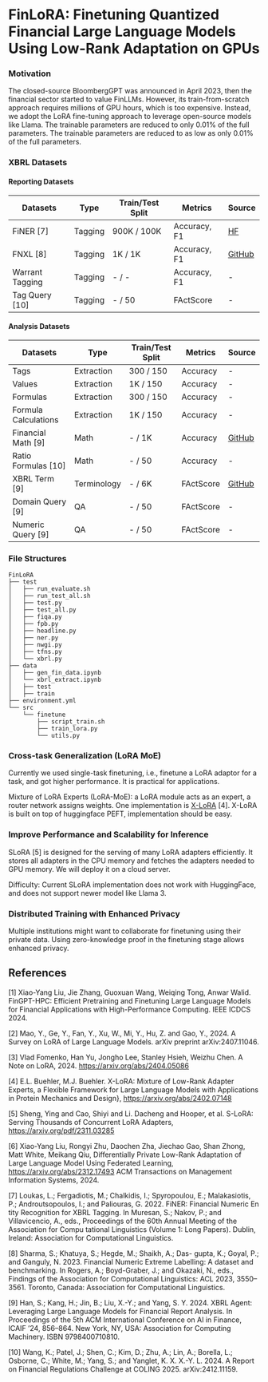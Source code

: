 # FinLoRA: Finetuning Quantized Financial Large Language Models Using Low-Rank Adaptation on GPUs

### Motivation

The closed-source BloombergGPT was announced in April 2023, then the financial sector started to value FinLLMs. However,
its train-from-scratch approach requires millions of GPU hours, which is too expensive. Instead, we adopt the LoRA
fine-tuning approach to leverage open-source models like Llama. The trainable parameters are reduced to only 0.01% of
the full parameters. The trainable parameters are reduced to as low as only 0.01% of the full parameters.

### XBRL Datasets

#### Reporting Datasets

| Datasets        | Type    | Train/Test Split | Metrics      | Source                                                         |
|-----------------|---------|------------------|--------------|----------------------------------------------------------------|
| FiNER [7]       | Tagging | 900K / 100K      | Accuracy, F1 | [HF](https://huggingface.co/datasets/nlpaueb/finer-139?row=16) |
| FNXL [8]        | Tagging | 1K / 1K          | Accuracy, F1 | [GitHub](https://github.com/soummyaah/FNXL)                    |
| Warrant Tagging | Tagging | - / -            | Accuracy, F1 | -                                                              |
| Tag Query [10]  | Tagging | - / 50           | FActScore    | -                                                              |

#### Analysis Datasets

| Datasets             | Type        | Train/Test Split | Metrics   | Source                                                                                                                        |
|----------------------|-------------|------------------|-----------|-------------------------------------------------------------------------------------------------------------------------------|
| Tags                 | Extraction  | 300 / 150        | Accuracy  | -                                                                                                                             |
| Values               | Extraction  | 1K / 150         | Accuracy  | -                                                                                                                             |
| Formulas             | Extraction  | 300 / 150        | Accuracy  | -                                                                                                                             |
| Formula Calculations | Extraction  | 1K / 150         | Accuracy  | -                                                                                                                             |
| Financial Math [9]   | Math        | - / 1K           | Accuracy  | [GitHub](https://github.com/KirkHan0920/XBRL-Agent/blob/main/Datasets/formulas_with_explanations_with_questions_with_gt.xlsx) |
| Ratio Formulas [10]  | Math        | - / 50           | Accuracy  | -                                                                                                                             |
| XBRL Term [9]        | Terminology | - / 6K           | FActScore | [GitHub](https://github.com/KirkHan0920/XBRL-Agent/blob/main/Datasets/XBRL%20Terminology.xlsx)                                |
| Domain Query [9]     | QA          | - / 50           | FActScore | -                                                                                                                             |
| Numeric Query [9]    | QA          | - / 50           | FActScore | -                                                                                                                             |

### File Structures

```
FinLoRA
├── test
│   ├── run_evaluate.sh
│   ├── run_test_all.sh
│   ├── test.py
│   ├── test_all.py
│   ├── fiqa.py
│   ├── fpb.py
│   ├── headline.py
│   ├── ner.py
│   ├── nwgi.py
│   ├── tfns.py
│   └── xbrl.py
├── data 
│   ├── gen_fin_data.ipynb
│   └── xbrl_extract.ipynb
│   ├── test
│   ├── train
├── environment.yml
└── src
    └── finetune
        ├── script_train.sh
        ├── train_lora.py
        └── utils.py
```

### Cross-task Generalization (LoRA MoE)

Currently we used single-task finetuning, i.e., finetune a LoRA adaptor for a task, and got higher performance. It is
practical for applications.

Mixture of LoRA Experts (LoRA-MoE): a LoRA module acts as an expert, a router network assigns weights. One
implementation is [X-LoRA](https://arxiv.org/pdf/2402.07148) [4]. X-LoRA is built on top of huggingface PEFT,
implementation should be easy.

### Improve Performance and Scalability for Inference

SLoRA [5] is designed for the serving of many LoRA adapters efficiently. It stores all adapters in the CPU memory and
fetches the adapters needed to GPU memory. We will deploy it on a cloud server.

Difficulty: Current SLoRA implementation does not work with HuggingFace, and does not support newer model like Llama 3.

### Distributed Training with Enhanced Privacy

Multiple institutions might want to collaborate for finetuning using their private data. Using zero-knowledge proof in
the finetuning stage allows enhanced privacy.


[//]: # (Different user base, our model serve community, open-source well, we use finetuning)

[//]: # (assume large amount of user: )

[//]: # (e)

[//]: # (percentage)

[//]: # (compare results with icdcs)

## References

[1] Xiao-Yang Liu, Jie Zhang, Guoxuan Wang, Weiqing Tong, Anwar Walid. FinGPT-HPC: Efficient Pretraining and Finetuning
Large Language Models for Financial Applications with High-Performance Computing. IEEE ICDCS 2024.

[2] Mao, Y., Ge, Y., Fan, Y., Xu, W., Mi, Y., Hu, Z. and Gao, Y., 2024. A Survey on LoRA of Large Language Models. arXiv
preprint arXiv:2407.11046.

[3] Vlad Fomenko, Han Yu, Jongho Lee, Stanley Hsieh, Weizhu Chen. A Note on LoRA, 2024. https://arxiv.org/abs/2404.05086

[4] E.L. Buehler, M.J. Buehler. X-LoRA: Mixture of Low-Rank Adapter Experts, a Flexible Framework for Large Language
Models with Applications in Protein Mechanics and Design}, https://arxiv.org/abs/2402.07148

[5] Sheng, Ying and Cao, Shiyi and Li. Dacheng and Hooper, et al. S-LoRA: Serving Thousands of Concurrent LoRA
Adapters, https://arxiv.org/pdf/2311.03285

[6] Xiao-Yang Liu, Rongyi Zhu, Daochen Zha, Jiechao Gao, Shan Zhong, Matt White, Meikang Qiu,
Differentially Private Low-Rank Adaptation of Large Language Model Using Federated
Learning, https://arxiv.org/abs/2312.17493 ACM Transactions on Management Information Systems, 2024.

[7] Loukas, L.; Fergadiotis, M.; Chalkidis, I.; Spyropoulou, E.; Malakasiotis, P.; Androutsopoulos, I.;
and Paliouras, G. 2022. FiNER: Financial Numeric En
tity Recognition for XBRL Tagging. In Muresan, S.;
Nakov, P.; and Villavicencio, A., eds., Proceedings of
the 60th Annual Meeting of the Association for Compu
tational Linguistics (Volume 1: Long Papers). Dublin,
Ireland: Association for Computational Linguistics.

[8] Sharma, S.; Khatuya, S.; Hegde, M.; Shaikh, A.; Das-
gupta, K.; Goyal, P.; and Ganguly, N. 2023. Financial Numeric Extreme Labelling: A dataset and benchmarking. In Rogers,
A.; Boyd-Graber, J.; and Okazaki,
N., eds., Findings of the Association for Computational
Linguistics: ACL 2023, 3550–3561. Toronto, Canada:
Association for Computational Linguistics.

[9] Han, S.; Kang, H.; Jin, B.; Liu, X.-Y.; and Yang,
S. Y. 2024. XBRL Agent: Leveraging Large Language Models for Financial Report Analysis. In Proceedings of the 5th ACM
International Conference on
AI in Finance, ICAIF ’24, 856–864. New York, NY, USA: Association for Computing Machinery. ISBN
9798400710810.

[10] Wang, K.; Patel, J.; Shen, C.; Kim, D.; Zhu, A.; Lin,
A.; Borella, L.; Osborne, C.; White, M.; Yang, S.;
and Yanglet, K. X. X.-Y. L. 2024. A Report on
Financial Regulations Challenge at COLING 2025.
arXiv:2412.11159.
